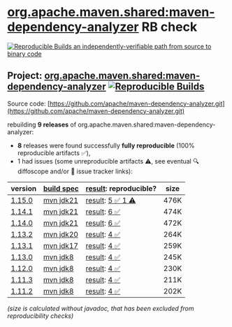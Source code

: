 [org.apache.maven.shared:maven-dependency-analyzer](https://central.sonatype.com/artifact/org.apache.maven.shared/maven-dependency-analyzer/versions) RB check
=======

[![Reproducible Builds](https://reproducible-builds.org/images/logos/rb.svg) an independently-verifiable path from source to binary code](https://reproducible-builds.org/)

## Project: [org.apache.maven.shared:maven-dependency-analyzer](https://central.sonatype.com/artifact/org.apache.maven.shared/maven-dependency-analyzer/versions) [![Reproducible Builds](https://img.shields.io/endpoint?url=https://raw.githubusercontent.com/jvm-repo-rebuild/reproducible-central/master/content/org/apache/maven/shared/maven-dependency-analyzer/badge.json)](https://github.com/jvm-repo-rebuild/reproducible-central/blob/master/content/org/apache/maven/shared/maven-dependency-analyzer/README.md)

Source code: [https://github.com/apache/maven-dependency-analyzer.git](https://github.com/apache/maven-dependency-analyzer.git)

rebuilding **9 releases** of org.apache.maven.shared:maven-dependency-analyzer:
- **8** releases were found successfully **fully reproducible** (100% reproducible artifacts :white_check_mark:),
- 1 had issues (some unreproducible artifacts :warning:, see eventual :mag: diffoscope and/or :memo: issue tracker links):

| version | [build spec](/BUILDSPEC.md) | [result](https://reproducible-builds.org/docs/jvm/): reproducible? | size |
| -- | --------- | ------ | -- |
| [1.15.0](https://central.sonatype.com/artifact/org.apache.maven.shared/maven-dependency-analyzer/1.15.0/pom) | [mvn jdk21](maven-dependency-analyzer-1.15.0.buildspec) | [result](maven-dependency-analyzer-1.15.0.buildinfo): [5 :white_check_mark:  1 :warning:](maven-dependency-analyzer-1.15.0.buildcompare) | 476K |
| [1.14.1](https://central.sonatype.com/artifact/org.apache.maven.shared/maven-dependency-analyzer/1.14.1/pom) | [mvn jdk21](maven-dependency-analyzer-1.14.1.buildspec) | [result](maven-dependency-analyzer-1.14.1.buildinfo): [6 :white_check_mark: ](maven-dependency-analyzer-1.14.1.buildcompare) | 474K |
| [1.14.0](https://central.sonatype.com/artifact/org.apache.maven.shared/maven-dependency-analyzer/1.14.0/pom) | [mvn jdk21](maven-dependency-analyzer-1.14.0.buildspec) | [result](maven-dependency-analyzer-1.14.0.buildinfo): [6 :white_check_mark: ](maven-dependency-analyzer-1.14.0.buildcompare) | 472K |
| [1.13.2](https://central.sonatype.com/artifact/org.apache.maven.shared/maven-dependency-analyzer/1.13.2/pom) | [mvn jdk20](maven-dependency-analyzer-1.13.2.buildspec) | [result](maven-dependency-analyzer-1.13.2.buildinfo): [4 :white_check_mark: ](maven-dependency-analyzer-1.13.2.buildcompare) | 264K |
| [1.13.1](https://central.sonatype.com/artifact/org.apache.maven.shared/maven-dependency-analyzer/1.13.1/pom) | [mvn jdk17](maven-dependency-analyzer-1.13.1.buildspec) | [result](maven-dependency-analyzer-1.13.1.buildinfo): [4 :white_check_mark: ](maven-dependency-analyzer-1.13.1.buildcompare) | 259K |
| [1.13.0](https://central.sonatype.com/artifact/org.apache.maven.shared/maven-dependency-analyzer/1.13.0/pom) | [mvn jdk8](maven-dependency-analyzer-1.13.0.buildspec) | [result](maven-dependency-analyzer-1.13.0.buildinfo): [4 :white_check_mark: ](maven-dependency-analyzer-1.13.0.buildcompare) | 245K |
| [1.12.0](https://central.sonatype.com/artifact/org.apache.maven.shared/maven-dependency-analyzer/1.12.0/pom) | [mvn jdk8](maven-dependency-analyzer-1.12.0.buildspec) | [result](maven-dependency-analyzer-1.12.0.buildinfo): [4 :white_check_mark: ](maven-dependency-analyzer-1.12.0.buildcompare) | 230K |
| [1.11.3](https://central.sonatype.com/artifact/org.apache.maven.shared/maven-dependency-analyzer/1.11.3/pom) | [mvn jdk8](maven-dependency-analyzer-1.11.3.buildspec) | [result](maven-dependency-analyzer-1.11.3.buildinfo): [4 :white_check_mark: ](maven-dependency-analyzer-1.11.3.buildcompare) | 211K |
| [1.11.2](https://central.sonatype.com/artifact/org.apache.maven.shared/maven-dependency-analyzer/1.11.2/pom) | [mvn jdk8](maven-dependency-analyzer-1.11.2.buildspec) | [result](maven-dependency-analyzer-1.11.2.buildinfo): [4 :white_check_mark: ](maven-dependency-analyzer-1.11.2.buildcompare) | 202K |

<i>(size is calculated without javadoc, that has been excluded from reproducibility checks)</i>
